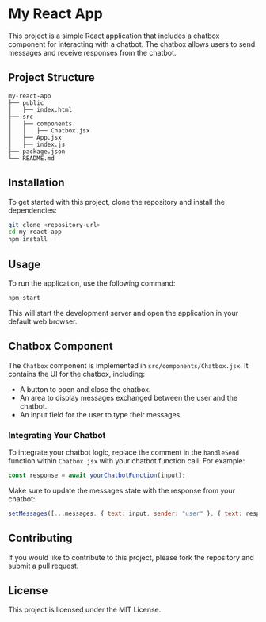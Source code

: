 # My React App

This project is a simple React application that includes a chatbox component for interacting with a chatbot. The chatbox allows users to send messages and receive responses from the chatbot.

## Project Structure

```
my-react-app
├── public
│   ├── index.html
├── src
│   ├── components
│   │   ├── Chatbox.jsx
│   ├── App.jsx
│   ├── index.js
├── package.json
└── README.md
```

## Installation

To get started with this project, clone the repository and install the dependencies:

```bash
git clone <repository-url>
cd my-react-app
npm install
```

## Usage

To run the application, use the following command:

```bash
npm start
```

This will start the development server and open the application in your default web browser.

## Chatbox Component

The `Chatbox` component is implemented in `src/components/Chatbox.jsx`. It contains the UI for the chatbox, including:

- A button to open and close the chatbox.
- An area to display messages exchanged between the user and the chatbot.
- An input field for the user to type their messages.

### Integrating Your Chatbot

To integrate your chatbot logic, replace the comment in the `handleSend` function within `Chatbox.jsx` with your chatbot function call. For example:

```javascript
const response = await yourChatbotFunction(input);
```

Make sure to update the messages state with the response from your chatbot:

```javascript
setMessages([...messages, { text: input, sender: "user" }, { text: response, sender: "bot" }]);
```

## Contributing

If you would like to contribute to this project, please fork the repository and submit a pull request.

## License

This project is licensed under the MIT License.